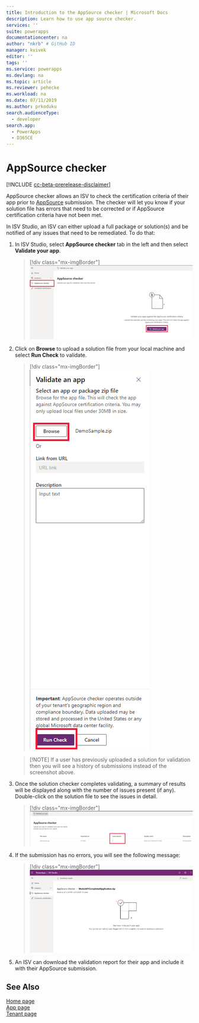 ```yaml
---
title: Introduction to the AppSource checker | Microsoft Docs
description: Learn how to use app source checker.
services: ''
suite: powerapps
documentationcenter: na
author: "nkrb" # GitHub ID
manager: kvivek
editor: ''
tags: ''
ms.service: powerapps
ms.devlang: na
ms.topic: article
ms.reviewer: pehecke
ms.workload: na
ms.date: 07/11/2019
ms.author: prkoduku
search.audienceType: 
  - developer
search.app: 
  - PowerApps
  - D365CE
---
```


# AppSource checker

[!INCLUDE [cc-beta-prerelease-disclaimer](../../includes/cc-beta-prerelease-disclaimer.md)]

AppSource checker allows an ISV to check the certification criteria of their app prior to [AppSource](https://appsource.microsoft.com/) submission. The checker will let you know if your solution file has errors that need to be corrected or if AppSource certification criteria have not been met. 

In ISV Studio, an ISV can either upload a full package or solution(s) and be notified of any issues that need to be remediated. To do that:

1. In ISV Studio, select **AppSource checker** tab in the left and then select **Validate your app**.

    > [!div class="mx-imgBorder"]
    > ![AppSource checker](media/appsource-checker.png)

2. Click on **Browse** to upload a solution file from your local machine and select **Run Check** to validate.
   
   > [!div class="mx-imgBorder"]
   > ![AppSource checker](media/appsource-browse-solution-files.png)
 
   >  [!NOTE]
   > If a user has previously uploaded a solution for validation then you will see a history of submissions instead of the screenshot above.

3. Once the solution checker completes validating, a summary of results will be displayed along with the number of issues present (if any). Double-click on the solution file to see the issues in detail.

   > [!div class="mx-imgBorder"]
   > ![AppSource checker](media/appsource-results-page.png)

4. If the submission has no errors, you will see the following message:
 
   > [!div class="mx-imgBorder"]
   > ![AppSource checker](media/appsource-no-error-page.png)
   
5. An ISV can download the validation report for their app and include it with their AppSource submission. 

## See Also

[Home page](isv-app-management-homepage.md)<br/>
[App page](isv-app-management-apppage.md)<br/>
[Tenant page](isv-app-management-tenantpage.md)

